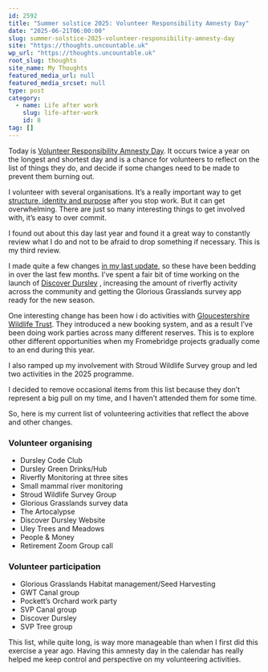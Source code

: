 ```yaml
---
id: 2592
title: "Summer solstice 2025: Volunteer Responsibility Amnesty Day"
date: "2025-06-21T06:00:00"
slug: summer-solstice-2025-volunteer-responsibility-amnesty-day
site: "https://thoughts.uncountable.uk"
wp_url: "https://thoughts.uncountable.uk"
root_slug: thoughts
site_name: My Thoughts
featured_media_url: null
featured_media_srcset: null
type: post
category:
  - name: Life after work
    slug: life-after-work
    id: 8
tag: []
---
```



<p>Today is  <a href="https://www.volunteeramnestyday.net/">Volunteer Responsibility Amnesty Day</a>. It occurs twice a year on the longest and shortest day and is a chance for volunteers to reflect on the list of things they do, and decide if some changes need to be made to prevent them burning out.</p>



<p>I volunteer with several organisations. It&#8217;s a really important way to get <a href="https://thoughts.uncountable.uk/replacing-work-benefits/" data-type="post" data-id="413">structure, identity and purpose</a> after you stop work. But it can get overwhelming. There are just so many interesting things to get involved with, it&#8217;s easy to over commit.</p>



<p>I found out about this day last year and found it a great way to constantly review what I do and not to be afraid to drop something if necessary. This is my third review.</p>



<p>I made quite a few changes <a href="https://thoughts.uncountable.uk/winter-solstice-2024-volunteer-responsibility-amnesty-day/" data-type="post" data-id="1907">in my last update</a>, so these have been bedding in over the last few months. I&#8217;ve spent a fair bit of time working on the launch of <a href="https://discoverdursley.org.uk/">Discover Dursley</a> , increasing the amount of riverfly activity across the community and getting the Glorious Grasslands survey app ready for the new season.</p>



<p>One interesting change has been how i do activities with <a href="https://www.gloucestershirewildlifetrust.co.uk/volunteer">Gloucestershire Wildlife Trust</a>.  They introduced a new booking system, and as a result I&#8217;ve been doing work parties across many different reserves.  This is to explore other different opportunities when my Fromebridge projects gradually come to an end during this year.</p>



<p>I also ramped up my involvement with Stroud Wildlife Survey group and led two activities in the 2025 programme.</p>



<p>I decided to remove occasional items from this list because they don&#8217;t represent a big pull on my time, and I haven&#8217;t attended them for some time.</p>



<p>So, here is my current list of volunteering activities that reflect the above and other changes.</p>



<h3 class="wp-block-heading">Volunteer organising</h3>



<ul class="wp-block-list">
<li>Dursley Code Club</li>



<li>Dursley Green Drinks/Hub</li>



<li>Riverfly Monitoring at three sites</li>



<li>Small mammal river monitoring</li>



<li>Stroud Wildlife Survey Group</li>



<li>Glorious Grasslands survey data</li>



<li>The Artocalypse</li>



<li>Discover Dursley Website</li>



<li>Uley Trees and Meadows</li>



<li>People &amp; Money</li>



<li>Retirement Zoom Group call</li>
</ul>



<h3 class="wp-block-heading">Volunteer participation</h3>



<ul class="wp-block-list">
<li>Glorious Grasslands Habitat management/Seed Harvesting</li>



<li>GWT Canal group</li>



<li>Pockett&#8217;s Orchard work party</li>



<li>SVP Canal group</li>



<li>Discover Dursley</li>



<li>SVP Tree group</li>
</ul>



<p>This list, while quite long, is way more manageable than when I first did this exercise a year ago.  Having this amnesty day in the calendar has really helped me keep control and perspective on my volunteering activities.</p>
